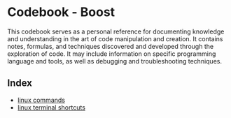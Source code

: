 # Codebook - Boost

This codebook serves as a personal reference for documenting knowledge and
understanding in the art of code manipulation and creation. It contains notes, 
formulas, and techniques discovered and developed through the exploration of 
code. It may include information on specific programming language and tools, 
as well as debugging and troubleshooting techniques. 

## Index

* [linux commands](00-linux-commands.md/)
* [linux terminal shortcuts](01-linux-terminal-shortcuts.md/)
